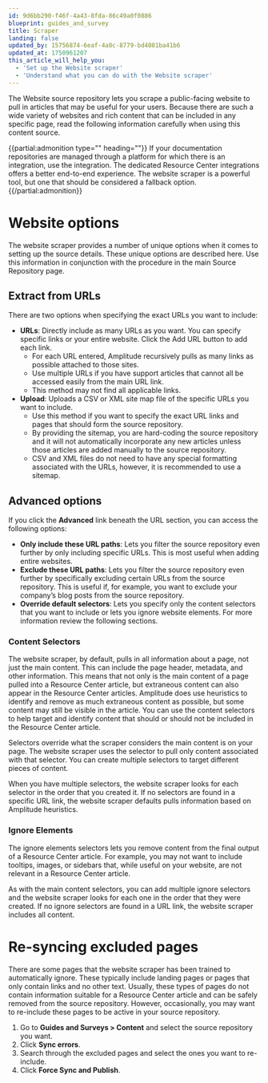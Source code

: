 ```yaml
---
id: 9d6bb290-f46f-4a43-8fda-86c49a0f0886
blueprint: guides_and_survey
title: Scraper
landing: false
updated_by: 15756874-6eaf-4a8c-8779-bd4081ba41b6
updated_at: 1750961207
this_article_will_help_you:
  - 'Set up the Website scraper'
  - 'Understand what you can do with the Website scraper'
---
```

The Website source repository lets you scrape a public-facing website to pull in articles that may be useful for your users. Because there are such a wide variety of websites and rich content that can be included in any specific page, read the following information carefully when using this content source.  

{{partial:admonition type="" heading=""}}
If your documentation repositories are managed through a platform for which there is an integration, use the integration. The dedicated Resource Center integrations offers a better end-to-end experience. The website scraper is a powerful tool, but one that should be considered a fallback option.
{{/partial:admonition}}

# Website options
The website scraper provides a number of unique options when it comes to setting up the source details. These unique options are described here. Use this information in conjunction with the procedure in the main Source Repository page.

## Extract from URLs
There are two options when specifying the exact URLs you want to include:
- **URLs**: Directly include as many URLs as you want. You can specify specific links or your entire website. Click the Add URL button to add each link. 
    - For each URL entered, Amplitude recursively pulls as many links as possible attached to those sites.
    - Use multiple URLs if you have support articles that cannot all be accessed easily from the main URL link. 
    - This method may not find all applicable links.
- **Upload**: Uploads a CSV or XML site map file of the specific URLs you want to include.  
    - Use this method if you want to specify the exact URL links and pages that should form the source repository.
    - By providing the sitemap, you are hard-coding the source repository and it will not automatically incorporate any new articles unless those articles are added manually to the source repository. 
    - CSV and XML files do not need to have any special formatting associated with the URLs, however, it is recommended to use a sitemap.
## Advanced options
If you click the **Advanced** link beneath the URL section, you can access the following options: 
- **Only include these URL paths**: Lets you filter the source repository even further by only including specific URLs. This is most useful when adding entire websites. 
- **Exclude these URL paths**: Lets you filter the source repository even further by specifically excluding certain URLs from the source repository. This is useful if, for example, you want to exclude your company’s blog posts from the source repository. 
- **Override default selectors**: Lets you specify only the content selectors that you want to include or lets you ignore website elements. For more information review the following sections.
### Content Selectors
The website scraper, by default, pulls in all information about a page, not just the main content. This can include the page header, metadata, and other information. This means that not only is the main content of a page pulled into a Resource Center article, but extraneous content can also appear in the Resource Center articles. Amplitude does use heuristics to identify and remove as much extraneous content as possible, but some content may still be visible in the article. You can use the content selectors to help target and identify content that should or should not be included in the Resource Center article. 

Selectors override what the scraper considers the main content is on your page. The website scraper uses the selector to pull only content associated with that selector. You can create multiple selectors to target different pieces of content. 

When you have multiple selectors, the website scraper looks for each selector in the order that you created it. If no selectors are found in a specific URL link, the website scraper defaults pulls information based on Amplitude heuristics.   

### Ignore Elements
The ignore elements selectors lets you remove content from the final output of a Resource Center article. For example, you may not want to include tooltips, images, or sidebars that, while useful on your website, are not relevant in a Resource Center article. 

As with the main content selectors, you can add multiple ignore selectors and the website scraper looks for each one in the order that they were created. If no ignore selectors are found in a URL link, the website scraper includes all content. 

# Re-syncing excluded pages
There are some pages that the website scraper has been trained to automatically ignore. These typically include landing pages or pages that only contain links and no other text. Usually, these types of pages do not contain information suitable for a Resource Center article and can be safely removed from the source repository.
However, occasionally, you may want to re-include these pages to be active in your source repository. 

1. Go to **Guides and Surveys > Content** and select the source repository you want. 
2. Click **Sync errors**. 
3. Search through the excluded pages and select the ones you want to re-include.
4. Click **Force Sync and Publish**.